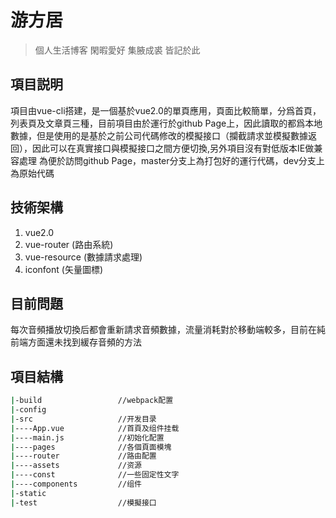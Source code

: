 # 游方居

> 個人生活博客 閑暇愛好 集腋成裘 皆記於此

## 項目説明

項目由vue-cli搭建，是一個基於vue2.0的單頁應用，頁面比較簡單，分爲首頁，列表頁及文章頁三種，目前項目由於運行於github Page上，因此讀取的都爲本地數據，但是使用的是基於之前公司代碼修改的模擬接口（攔截請求並模擬數據返回），因此可以在真實接口與模擬接口之間方便切換,另外項目沒有對低版本IE做兼容處理
為便於訪問github Page，master分支上為打包好的運行代碼，dev分支上為原始代碼

## 技術架構

1. vue2.0
2. vue-router (路由系統)
3. vue-resource (數據請求處理)
4. iconfont (矢量圖標)

## 目前問題

每次音頻播放切換后都會重新請求音頻數據，流量消耗對於移動端較多，目前在純前端方面還未找到緩存音頻的方法

## 項目結構

``` bash
|-build  				//webpack配置
|-config
|-src  					//开发目录
|----App.vue  			//首頁及组件挂载
|----main.js  			//初始化配置
|----pages  		    //各個頁面模塊
|----router  		    //路由配置
|----assets  			//资源
|----const  			//一些固定性文字
|----components  		//组件
|-static
|-test					//模擬接口